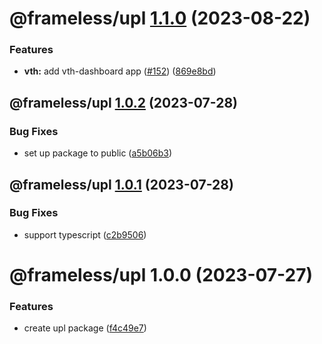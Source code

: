 # @frameless/upl [1.1.0](https://github.com/frameless/strapi/compare/@frameless/upl@1.0.2...@frameless/upl@1.1.0) (2023-08-22)


### Features

* **vth:** add vth-dashboard app ([#152](https://github.com/frameless/strapi/issues/152)) ([869e8bd](https://github.com/frameless/strapi/commit/869e8bdd0457a3d748254a27ac6c617d5d36ab6c))

## @frameless/upl [1.0.2](https://github.com/frameless/strapi/compare/@frameless/upl@1.0.1...@frameless/upl@1.0.2) (2023-07-28)


### Bug Fixes

* set up package to public ([a5b06b3](https://github.com/frameless/strapi/commit/a5b06b3c448fb8c234bab77b6a3b57bd2b784da7))

## @frameless/upl [1.0.1](https://github.com/frameless/strapi/compare/@frameless/upl@1.0.0...@frameless/upl@1.0.1) (2023-07-28)


### Bug Fixes

* support typescript ([c2b9506](https://github.com/frameless/strapi/commit/c2b950607e8a410ae42a3760c9c9c401f31ab0dd))

# @frameless/upl 1.0.0 (2023-07-27)


### Features

* create upl package ([f4c49e7](https://github.com/frameless/strapi/commit/f4c49e77d50eaf7a00fa8e0fce5e951d5b3d3488))
